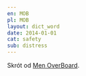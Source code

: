 ```yaml
---
en: MOB
pl: MOB
layout: dict_word
date: 2014-01-01
cat: safety
sub: distress
---
```


Skrót od [Men OverBoard](/dict/men-overboard.html).